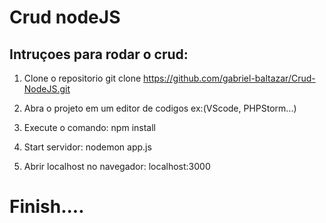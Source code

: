 # Crud nodeJS

## Intruçoes para rodar o crud:

1. Clone o repositorio
        git clone https://github.com/gabriel-baltazar/Crud-NodeJS.git

2. Abra o projeto em um editor de codigos ex:(VScode, PHPStorm...)

3. Execute o comando:
        npm install
4. Start servidor:
        nodemon app.js
5. Abrir localhost no navegador:
        localhost:3000

# Finish....
